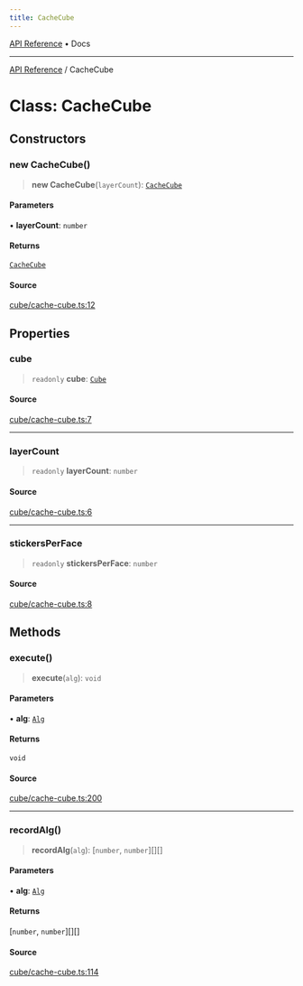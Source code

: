 ```yaml
---
title: CacheCube
---
```


[API Reference](/docs/api/) • Docs

***

[API Reference](/docs/api/) / CacheCube

# Class: CacheCube

## Constructors

### new CacheCube()

> **new CacheCube**(`layerCount`): [`CacheCube`](/docs/api/classes/CacheCube)

#### Parameters

• **layerCount**: `number`

#### Returns

[`CacheCube`](/docs/api/classes/CacheCube)

#### Source

[cube/cache-cube.ts:12](https://github.com/BrouxtForce/cubelib/blob/72117884834c9a330d7870c13642ec7c97dbc128/src/cube/cache-cube.ts#L12)

## Properties

### cube

> `readonly` **cube**: [`Cube`](/docs/api/classes/Cube)

#### Source

[cube/cache-cube.ts:7](https://github.com/BrouxtForce/cubelib/blob/72117884834c9a330d7870c13642ec7c97dbc128/src/cube/cache-cube.ts#L7)

***

### layerCount

> `readonly` **layerCount**: `number`

#### Source

[cube/cache-cube.ts:6](https://github.com/BrouxtForce/cubelib/blob/72117884834c9a330d7870c13642ec7c97dbc128/src/cube/cache-cube.ts#L6)

***

### stickersPerFace

> `readonly` **stickersPerFace**: `number`

#### Source

[cube/cache-cube.ts:8](https://github.com/BrouxtForce/cubelib/blob/72117884834c9a330d7870c13642ec7c97dbc128/src/cube/cache-cube.ts#L8)

## Methods

### execute()

> **execute**(`alg`): `void`

#### Parameters

• **alg**: [`Alg`](/docs/api/classes/Alg)

#### Returns

`void`

#### Source

[cube/cache-cube.ts:200](https://github.com/BrouxtForce/cubelib/blob/72117884834c9a330d7870c13642ec7c97dbc128/src/cube/cache-cube.ts#L200)

***

### recordAlg()

> **recordAlg**(`alg`): [`number`, `number`][][]

#### Parameters

• **alg**: [`Alg`](/docs/api/classes/Alg)

#### Returns

[`number`, `number`][][]

#### Source

[cube/cache-cube.ts:114](https://github.com/BrouxtForce/cubelib/blob/72117884834c9a330d7870c13642ec7c97dbc128/src/cube/cache-cube.ts#L114)

